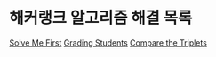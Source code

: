 #  해커랭크 알고리즘 해결 목록

[Solve Me First](https://www.hackerrank.com/challenges/solve-me-first/problem)
[Grading Students](https://www.hackerrank.com/challenges/grading/problem)
[Compare the Triplets](https://www.hackerrank.com/challenges/compare-the-triplets/problem)
